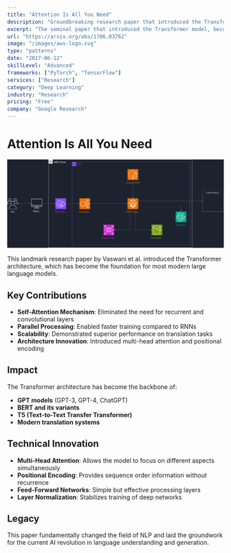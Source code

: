 ```yaml
---
title: "Attention Is All You Need"
description: "Groundbreaking research paper that introduced the Transformer architecture, revolutionizing natural language processing"
excerpt: "The seminal paper that introduced the Transformer model, becoming the foundation for modern large language models like GPT and BERT"
url: "https://arxiv.org/abs/1706.03762"
image: "/images/aws-logo.svg"
type: "patterns"
date: "2017-06-12"
skillLevel: "Advanced"
frameworks: ["PyTorch", "TensorFlow"]
services: ["Research"]
category: "Deep Learning"
industry: "Research"
pricing: "Free"
company: "Google Research"
---
```


# Attention Is All You Need

![Pattern Architecture](./pattern.svg)

This landmark research paper by Vaswani et al. introduced the Transformer architecture, which has become the foundation for most modern large language models.

## Key Contributions

- **Self-Attention Mechanism**: Eliminated the need for recurrent and convolutional layers
- **Parallel Processing**: Enabled faster training compared to RNNs
- **Scalability**: Demonstrated superior performance on translation tasks
- **Architecture Innovation**: Introduced multi-head attention and positional encoding

## Impact

The Transformer architecture has become the backbone of:
- **GPT models** (GPT-3, GPT-4, ChatGPT)
- **BERT and its variants**
- **T5 (Text-to-Text Transfer Transformer)**
- **Modern translation systems**

## Technical Innovation

- **Multi-Head Attention**: Allows the model to focus on different aspects simultaneously
- **Positional Encoding**: Provides sequence order information without recurrence
- **Feed-Forward Networks**: Simple but effective processing layers
- **Layer Normalization**: Stabilizes training of deep networks

## Legacy

This paper fundamentally changed the field of NLP and laid the groundwork for the current AI revolution in language understanding and generation.